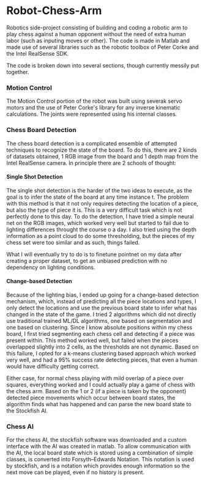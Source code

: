 # Robot-Chess-Arm

Robotics side-project consisting of building and coding a robotic arm to play chess against a human opponent without the need of extra human labor (such as inputing moves or other). The code is made in Matlab and made use of several libraries such as the robotic toolbox of Peter Corke and the Intel RealSense SDK. 

The code is broken down into several sections, though currently messily put together.

### Motion Control
The Motion Control portion of the robot was built using severak servo motors and the use of Peter Corke's library for any inverse kinematic calculations. The joints were represented using his internal classes.

### Chess Board Detection
The chess board detection is a complicated ensemble of attempted techniques to recognize the state of the board. To do this, there are 2 kinds of datasets obtained, 1 RGB image from the board and 1 depth map from the Intel RealSense camera. In principle there are 2 schools of thought:

#### Single Shot Detection
The single shot detection is the harder of the two ideas to execute, as the goal is to infer the state of the board at any time instance t. The problem with this method is that it not only requires detecting the location of a piece, but also the type of piece it is. This is a very difficult task which is not perfectly done to this day. To do the detection, I have tried a simple neural net on the RGB images, which worked very well but started to fail due to lighting differences throught the course o a day. I also tried using the depth information as a point cloud to do some thresholding, but the pieces of my chess set were too similar and as such, things failed.

What I will eventually try to do is to finetune pointnet on my data after creating a proper dataset, to get an unbiased prediction with no dependency on lighting conditions.

#### Change-based Detection
Because of the lighting bias, I ended up going for a change-based detection mechanism, which, instead of predicting all the piece locations and types, I only detect the locations and use the previous board state to infer what has changed in the state of the game. I tried 2 algorithms which did not directly use traditional trained ML/DL algorithms, one based on segmentation and one based on clustering.
Since I know absolute positions within my chess board, I first tried segmenting each chess cell and detecting if a piece was present within. This method worked well, but failed when the pieces overlapped slightly into 2 cells, as the thresholds are not dynamic. 
Based on this failure, I opted for a k-means clustering based approach which worked very well, and had a 95% success rate detecting pieces, that even a human would have difficulty getting correct.

Either case, for normal chess playing with mild overlap of a piece over squares, everything worked and I could actually play a game of chess with the chess arm. Based on the 1 or 2 (if a piece is taken by the opponent) detected piece movements which occur between board states, the algorithm finds what has happened and can parse the new board state to the Stockfish AI.

### Chess AI
For the chess AI, the stockfish software was downloaded and a custom interface with the AI was created in matlab. To allow communication with the AI, the local board state which is stored using a combination of simple classes, is converted into Forsyth–Edwards Notation. This notation is used by stockfish, and is a notation which provides enough information so the next move can be played, even if no history is present.

